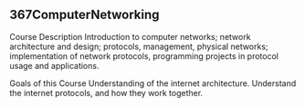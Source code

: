 ## 367ComputerNetworking

Course Description 
Introduction to computer networks; network architecture and design; protocols, management, physical networks; implementation of network protocols, programming projects in protocol usage and applications.

Goals of this Course
Understanding of the internet architecture.
Understand the internet protocols, and how they work together.
